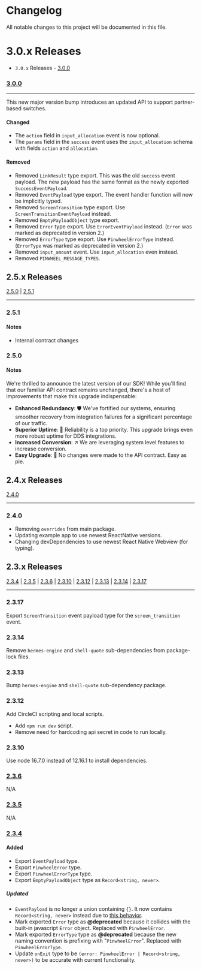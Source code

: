 # Changelog

All notable changes to this project will be documented in this file.

# 3.0.x Releases

- `3.0.x` Releases - [3.0.0](#300)

### [3.0.0](https://github.com/underdog-tech/pinwheel-ios-sdk/releases/tag/3.0.0)

---

This new major version bump introduces an updated API to support partner-based switches.

#### Changed
- The `action` field in `input_allocation` event is now optional.
- The `params` field in the `success` event uses the `input_allocation` schema with fields `action` and `allocation`.

#### Removed
- Removed `LinkResult` type export. This was the old `success` event payload. The new payload has the same format as the newly exported `SuccessEventPayload`.
- Removed `EventPayload` type export. The event handler function will now be implicitly typed.
- Removed `ScreenTransition` type export. Use `ScreenTransitionEventPayload` instead.
- Removed `EmptyPayloadObject` type export.
- Removed `Error` type export. Use `ErrorEventPayload` instead. (`Error` was marked as deprecated in version 2.)
- Removed `ErrorType` type export. Use `PinwheelErrorType` instead. (`ErrorType` was marked as deprecated in version 2.)
- Removed `input_amount` event. Use `input_allocation` even instead.
- Removed `PINWHEEL_MESSAGE_TYPES`.

## 2.5.x Releases

[2.5.0](#250) | [2.5.1](#251) 

---
### 2.5.1

#### Notes

- Internal contract changes

### 2.5.0

#### Notes

We're thrilled to announce the latest version of our SDK! While you'll find that our familiar API contract remains unchanged, there's a host of improvements that make this upgrade indispensable:

- **Enhanced Redundancy**: 🛡️ We've fortified our systems, ensuring smoother recovery from integration failures for a significant percentage of our traffic.
- **Superior Uptime**: 🦾 Reliability is a top priority. This upgrade brings even more robust uptime for DDS integrations.
- **Increased Conversion**: ↗️ We are leveraging system level features to increase conversion.
- **Easy Upgrade**: 🥧 No changes were made to the API contract. Easy as pie.

## 2.4.x Releases

[2.4.0](#240)

---

### 2.4.0

- Removing `overrides` from main package.
- Updating example app to use newest ReactNative versions.
- Changing devDependencies to use newest React Native Webview (for typing).

## 2.3.x Releases

[2.3.4](#234) | [2.3.5](#235) | [2.3.6](#236) | [2.3.10](#2310) | [2.3.12](#2312) | [2.3.13](#2313) | [2.3.14](#2314) | [2.3.17](#2317)

---

### 2.3.17

Export `ScreenTransition` event payload type for the `screen_transition` event.


### 2.3.14

Remove `hermes-engine` and `shell-quote` sub-dependencies from package-lock files.

### 2.3.13

Bump `hermes-engine` and `shell-quote` sub-dependency package.

### 2.3.12

Add CircleCI scripting and local scripts.
- Add `npm run dev` script.
- Remove need for hardcoding api secret in code to run locally.

### 2.3.10

Use node 16.7.0 instead of 12.16.1 to install dependencies.

### [2.3.6](https://github.com/underdog-tech/react-native-pinwheel/releases/tag/2.3.6)

N/A

### [2.3.5](https://github.com/underdog-tech/react-native-pinwheel/releases/tag/2.3.5)

N/A

### [2.3.4](https://github.com/underdog-tech/react-native-pinwheel/releases/tag/2.3.4)

#### Added

- Export `EventPayload` type.
- Export `PinwheelError` type.
- Export `PinwheelErrorType` type.
- Export `EmptyPayloadObject` type as `Record<string, never>`.

##### Updated

- `EventPayload` is no longer a union containing `{}`. It now contains `Record<string, never>` instead due to [this behavior](https://github.com/Microsoft/TypeScript/wiki/FAQ#why-are-all-types-assignable-to-empty-interfaces).
- Mark exported `Error` type as **@deprecated** because it collides with the built-in javascript `Error` object. Replaced with `PinwheelError`.
- Mark exported `ErrorType` type as **@deprecated** because the new naming convention is prefixing with "`PinwheelError`". Replaced with `PinwheelErrorType`.
- Update `onExit` type to be `(error: PinwheelError | Record<string, never>)` to be accurate with current functionality.
